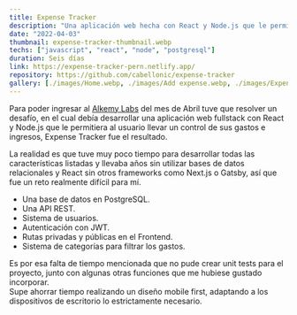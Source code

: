 ```yaml
---
title: Expense Tracker
description: "Una aplicación web hecha con React y Node.js que le permite al usuario llevar un control de sus gastos e ingresos, categorizarlos y filtrarlos a gusto."
date: "2022-04-03"
thumbnail: expense-tracker-thumbnail.webp
techs: ["javascript", "react", "node", "postgresql"]
duration: Seis días
link: https://expense-tracker-pern.netlify.app/
repository: https://github.com/cabellonic/expense-tracker
gallery: [./images/Home.webp, ./images/Add expense.webp, ./images/Expense.webp, ./images/Edit expense.webp, ./images/Filter by categories.webp, ./images/Add category.webp, ./images/User options.webp, ./images/Edit user profile.webp, ./images/Select avatar.webp, ./images/Home placeholders.webp ]
---
```


Para poder ingresar al [Alkemy Labs](https://alkemy.org/) del mes de Abril tuve que resolver un desafío, en el cual debía desarrollar una aplicación web fullstack con React y Node.js que le permitiera al usuario llevar un control de sus gastos e ingresos, Expense Tracker fue el resultado.  

La realidad es que tuve muy poco tiempo para desarrollar todas las características listadas y llevaba años sin utilizar bases de datos relacionales y React sin otros frameworks como Next.js o Gatsby, así que fue un reto realmente difícil para mí.

- Una base de datos en PostgreSQL.
- Una API REST.
- Sistema de usuarios.
- Autenticación con JWT.
- Rutas privadas y públicas en el Frontend.
- Sistema de categorías para filtrar los gastos.

Es por esa falta de tiempo mencionada que no pude crear unit tests para el proyecto, junto con algunas otras funciones que me hubiese gustado incorporar.  
Supe ahorrar tiempo realizando un diseño mobile first, adaptando a los dispositivos de escritorio lo estrictamente necesario.

